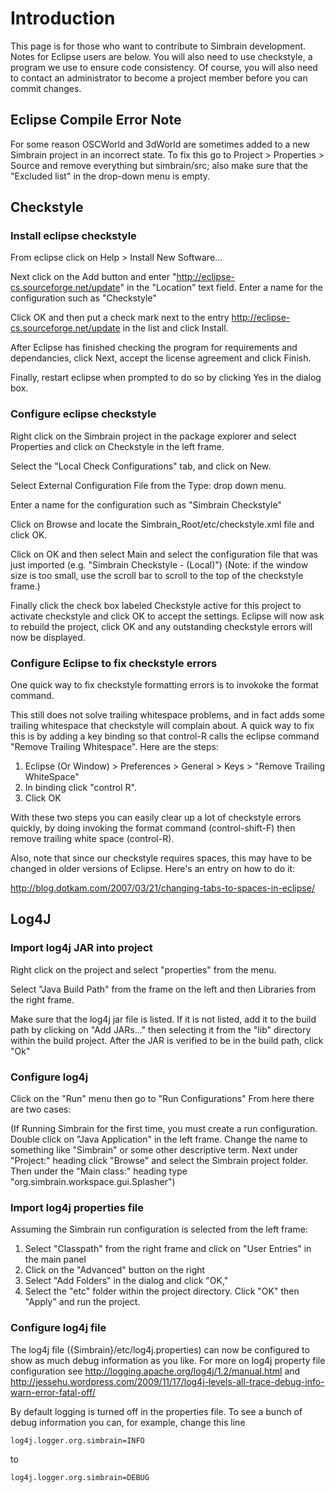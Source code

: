 # Introduction #

This page is for those who want to contribute to Simbrain development. Notes for Eclipse users are below.   You will also need to use checkstyle, a program we use to ensure code consistency.    Of course, you will also need to contact an administrator to become a project member  before you can commit changes.

## Eclipse Compile Error Note ##

For some reason OSCWorld and 3dWorld are sometimes added to a new Simbrain project in an incorrect state.   To fix this go to Project > Properties > Source and remove everything but simbrain/src; also make sure that the "Excluded list" in the drop-down menu is empty.

## Checkstyle ##

### Install eclipse checkstyle ###

From eclipse click on Help > Install New Software...

Next click on the  Add button and enter "http://eclipse-cs.sourceforge.net/update" in the "Location" text field.  Enter a name for the configuration such as "Checkstyle"

Click OK and then put a check mark next to the entry http://eclipse-cs.sourceforge.net/update in the list and click Install.

After Eclipse has finished checking the program for requirements and dependancies, click Next, accept the license agreement and click Finish.

Finally, restart eclipse when prompted to do so by clicking Yes in the dialog box.

### Configure eclipse checkstyle ###

Right click on the Simbrain project in the package explorer and select Properties and click on Checkstyle in the left frame.

Select the "Local Check Configurations" tab, and click on New.

Select External Configuration File from the Type:  drop down menu.

Enter a name for the configuration such as "Simbrain Checkstyle"

Click on Browse and locate the  Simbrain\_Root/etc/checkstyle.xml file and click OK.

Click on OK and then select Main and select the configuration file that was just imported (e.g. "Simbrain Checkstyle - (Local)") (Note: if the window size is too small, use the scroll bar to scroll to the top of the checkstyle frame.)

Finally click the check box labeled Checkstyle active for this project to activate checkstyle and click OK to accept the settings. Eclipse will now ask to rebuild the project, click OK and any outstanding checkstyle errors will now be displayed.

### Configure Eclipse to fix checkstyle errors ###

One quick way to fix checkstyle formatting  errors is to invokoke the format command.

This still does not solve trailing whitespace problems, and in fact adds some trailing whitespace that checkstyle will complain about.  A quick way to fix this is by adding a key binding so that control-R calls the eclipse command "Remove Trailing Whitespace".  Here are the steps:

  1. Eclipse (Or Window) > Preferences > General > Keys > "Remove Trailing WhiteSpace"
  1. In binding click "control R".
  1. Click OK

With these two steps you can easily clear up a lot of checkstyle errors quickly, by doing invoking the format command (control-shift-F) then remove trailing white space (control-R).

Also, note that since our checkstyle requires spaces, this may have to be changed in older versions of  Eclipse.  Here's an entry on how to do it:

http://blog.dotkam.com/2007/03/21/changing-tabs-to-spaces-in-eclipse/

## Log4J ##

### Import log4j JAR into project ###

Right click on the project and select "properties" from the menu.

Select "Java Build Path" from the frame on the left and then Libraries from the right frame.

Make sure that the log4j jar file is listed. If it is not listed, add it to the build path by clicking on "Add JARs..." then selecting it from the "lib" directory within the build project. After the JAR is verified to be in the build path, click "Ok"

### Configure log4j ###

Click on the "Run" menu then go to "Run Configurations"   From here there are two cases:

(If Running Simbrain for the first time, you must create a run configuration.  Double click on "Java Application" in the left frame. Change the name to something like "Simbrain" or some other descriptive term. Next under "Project:" heading click "Browse" and select the Simbrain project folder. Then under the "Main class:" heading type "org.simbrain.workspace.gui.Splasher")

### Import log4j properties file ###

Assuming the Simbrain run configuration is selected from the left frame:

  1. Select "Classpath" from the right frame and click on "User Entries" in the main panel
  1. Click on the "Advanced" button on the right
  1. Select "Add Folders" in the dialog and click "OK,"
  1. Select the "etc" folder within the project directory. Click "OK" then "Apply" and run the project.

### Configure log4j file ###

The log4j file  ({Simbrain}/etc/log4j.properties) can now be configured to show as much debug information as you like.  For more on log4j property file configuration see http://logging.apache.org/log4j/1.2/manual.html and http://jessehu.wordpress.com/2009/11/17/log4j-levels-all-trace-debug-info-warn-error-fatal-off/

By default logging is turned off in the properties file.  To see a bunch of debug information you can, for example, change this line

```
log4j.logger.org.simbrain=INFO
```

to

```
log4j.logger.org.simbrain=DEBUG
```